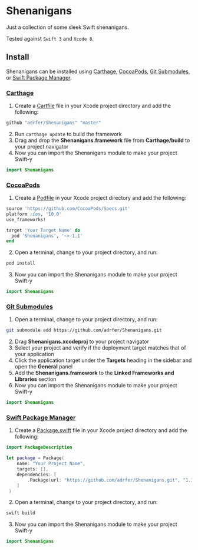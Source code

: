 # Shenanigans
Just a collection of some sleek Swift shenanigans.

Tested against `Swift 3` and `Xcode 8`.

## Install

Shenanigans can be installed using [Carthage](#carthage), [CocoaPods](#cocoapods), [Git Submodules](#git-submodules), or [Swift Package Manager](#swift-package-manager).

### [Carthage](https://github.com/Carthage/Carthage)

1. Create a [Cartfile](https://github.com/Carthage/Carthage/blob/master/Documentation/Artifacts.md#cartfile) file in your Xcode project directory and add the following:

  ```sh
  github "adrfer/Shenanigans" "master"
  ```
  
2. Run `carthage update` to build the framework
3. Drag and drop the __Shenanigans.framework__ file from __Carthage/build__ to your project navigator
4. Now you can import the Shenanigans module to make your project Swift-y
  
  ```swift
  import Shenanigans
  ```
  
### [CocoaPods](https://github.com/CocoaPods/CocoaPods)

1. Create a [Podfile](https://guides.cocoapods.org/using/the-podfile.html) in your Xcode project directory and add the following:

  ```ruby
  source 'https://github.com/CocoaPods/Specs.git'
  platform :ios, '10.0'
  use_frameworks!

  target 'Your Target Name' do
    pod 'Shenanigans', '~> 1.1'
  end
  ```
  
2. Open a terminal, change to your project directory, and run:

  ```sh
  pod install
  ```
  
3. Now you can import the Shenanigans module to make your project Swift-y
  
  ```swift
  import Shenanigans
  ```
  
### [Git Submodules](https://git-scm.com/book/en/v2/Git-Tools-Submodules)

1. Open a terminal, change to your project directory, and run:

  ```sh
  git submodule add https://github.com/adrfer/Shenanigans.git
  ```
  
2. Drag __Shenanigans.xcodeproj__ to your project navigator
3. Select your project and verify if the deployment target matches that of your application
4. Click the application target under the __Targets__ heading in the sidebar and open the __General__ panel
5. Add the __Shenanigans.framework__ to the __Linked Frameworks and Libraries__ section
6. Now you can import the Shenanigans module to make your project Swift-y
  
  ```swift
  import Shenanigans
  ```
  
### [Swift Package Manager](https://github.com/apple/swift-package-manager)

1. Create a [Package.swift](https://github.com/apple/swift-package-manager/blob/master/Documentation/Reference.md#package-manifest-file-format-reference) file in your Xcode project directory and add the following:

  ```swift
  import PackageDescription

  let package = Package(
      name: "Your Project Name",
      targets: [],
      dependencies: [
          .Package(url: "https://github.com/adrfer/Shenanigans.git", "1.1.0")
      ]
   )
  ```
  
2. Open a terminal, change to your project directory, and run:

  ```sh
  swift build
  ```

3. Now you can import the Shenanigans module to make your project Swift-y
  
  ```swift
  import Shenanigans
  ```
  
